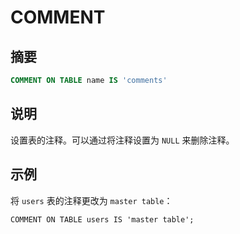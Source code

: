 
# COMMENT

## 摘要

``` sql
COMMENT ON TABLE name IS 'comments'
```

## 说明

设置表的注释。可以通过将注释设置为 `NULL` 来删除注释。

## 示例

将 `users` 表的注释更改为 `master table`：

    COMMENT ON TABLE users IS 'master table';